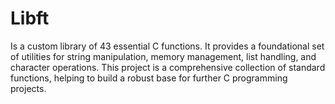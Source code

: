 # Libft

Is a custom library of 43 essential C functions. It provides a foundational set of utilities for string manipulation, memory management, list handling, and character operations. This project is a comprehensive collection of standard functions, helping to build a robust base for further C programming projects.

